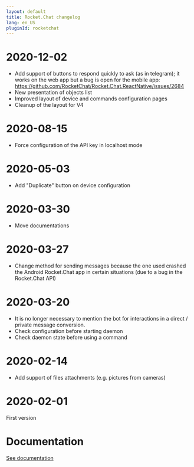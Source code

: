 ```yaml
---
layout: default
title: Rocket.Chat changelog
lang: en_US
pluginId: rocketchat
---
```


# 2020-12-02

- Add support of buttons to respond quickly to ask (as in telegram); it works on the web app but a bug is open for the mobile app: https://github.com/RocketChat/Rocket.Chat.ReactNative/issues/2684
- New presentation of objects list 
- Improved layout of device and commands configuration pages
- Cleanup of the layout for V4

# 2020-08-15

- Force configuration of the API key in localhost mode

# 2020-05-03

- Add "Duplicate" button on device configuration

# 2020-03-30

- Move documentations

# 2020-03-27

- Change method for sending messages because the one used crashed the Android Rocket.Chat app in certain situations (due to a bug in the Rocket.Chat API)

# 2020-03-20

- It is no longer necessary to mention the bot for interactions in a direct / private message conversion.
- Check configuration before starting daemon
- Check daemon state before using a command

# 2020-02-14

- Add support of files attachments (e.g. pictures from cameras)

# 2020-02-01

First version

# Documentation

[See documentation]({{site.baseurl}}/{{page.pluginId}}/{{page.lang}})
